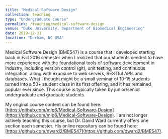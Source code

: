 ```yaml
---
title: "Medical Software Design"
collection: teaching
type: "Undergraduate course"
permalink: /teaching/medical-software-design
venue: "Duke University, Department of Biomedical Engineering"
date: 2019-12-31
location: "Durham, NC USA"
---
```


Medical Software Design (BME547) is a course that I developed starting back in Fall 2016 semester when I realized that our students needed to have more experience with the foundational tools of software development in industry, including version control (git), unit testing, and continuous integration, along with exposure to web servers, RESTful APIs and databases.  What I thought might be a small seminar of 10-15 students turned into a 50+ student class in its first offering, and it has remained popular ever since.  This course is typically taken by junior/senior undergraduate and graduate students.

My original course content can be found here: [https://github.com/mlp6/Medical-Software-Design](https://github.com/mlp6/Medical-Software-Design).  I am not longer actively teaching this course, but Dr. David Ward currently offers one section each semester.  His online repository can be found here: [https://github.com/dward2/BME547](https://github.com/dward2/BME547).

